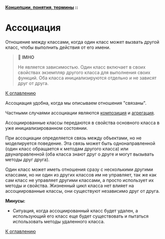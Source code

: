 **[Концепции, понятия, термины](../README.md#concepts) ::**
# Ассоциация

Отношение между классами, когда один класс может вызвать другой класс, чтобы выполнить действия от его имени.

> :thinking: **IMHO**
>
> Не является зависимостью. Один класс включает в своих свойствах экземпляр другого класса для выполнения своих функций. Оба класса инициализируются отдельно и не зависят друг от друга.

[К оглавлению](../README.md#concepts)

Ассоциация удобна, когда мы описываем отношения "связаны".

Частными случаями ассоциации являются [композиция](composition.md) и [агрегация](aggregation.md).

Ассоциированные классы передаются в свойства основного класса в уже инициализированном состоянии.

При ассоциации определяется связь между объектами, но не моделируется поведение. Эта связь может быть однонаправленной (один класс обращается к методам другого класса) или двунаправленной (оба класса знают друг о друге и могут вызывать методы друг друга).

Один класс может иметь отношения сразу с несколькими другими классами, но ни один из других классов им не управляет, так же как сам класс не управляет другими классами, а просто использует их методы и свойства. Жизненный цикл класса нет влияет на ассоциированные классы, они существуют независимо друг от друга.

**Минусы:**
- Ситуация, когда ассоциированный класс будет удален, а использующий его класс еще будет существовать и пытаться использовать методы удаленного класса.

[К оглавлению](../README.md#concepts)
